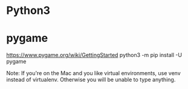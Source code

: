 # Python3


# pygame
https://www.pygame.org/wiki/GettingStarted
python3 -m pip install -U pygame

Note: If you're on the Mac and you like virtual environments, use venv instead of virtualenv. Otherwise you will be unable to type anything.